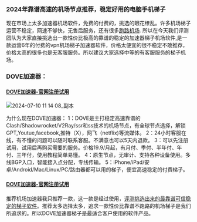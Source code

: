 ### 2024年靠谱高速的机场节点推荐，稳定好用的电脑手机梯子

现在市场上太多加速器机场软件，免费的付费的，挑选的眼花缭乱。许多机场梯子运营不稳定，网速不够快，无售后服务，还有很多[跑路机场](https://kernel.0voice.com/forum.php?mod=viewthread&tid=10487&extra=).
所以在今天我们评测团队为大家直接挑选出一款性价比极高的靠谱的稳定的加速器梯子机场软件,是一款运营6年的付费的vpn机场梯子加速器软件，价格太便宜的很不稳定不敢推荐，价格太高的很多也是无客服服务。所以建议大家选择中等的有客服服务的梯子机场。

### DOVE加速器：
#### [DOVE加速器-官网注册试用](https://dove8.cc/a.php?alavBTtF8UB)

![2024-07-10 11 14 08_副本](https://github.com/fafa88902/fafavpn/assets/174572268/76702b16-97e3-4b84-8bee-457264c8d1bf)


为什么现在DOVE加速器：
1：DOVE是主打稳定高速靠谱的Clash/Shadowrocket/V2Ray/ssr和ss技术的机场节点，有全球节点选择，解锁GPT,Youtue,facebook,推特（X），网飞（netflix)等流媒体。
2：24小时客服在线，有不懂的问题可以随时联系客服。不满意也可以5天内退款。
3：可以先注册试用，试用后再购买需要的服务。价格19.9/月起，有月付、季付、半年付、年付、三年付，使用教程简单易懂。
4：原生节点，无审计、支持各种设备使用。多线BGP入口，智能接入点分配，专线传输。
5：iPhone/iPad/安卓/Android/Mac/Linux/PC/路由器都可以用的梯子，便宜高速稳定的付费梯子。

#### [DOVE加速器-官网注册试用](https://dove8.cc/a.php?alavBTtF8UB)

推荐机场加速器我只推荐一款，这一款是经过使用，[评测挑选出来的最靠谱可信稳定的梯子软件](https://www.cnvintage.org/d/436-vpnvpnchatgptyoutubetwittertiktokins)。推荐太多选择太多，追求一款性价比靠谱不跑路的机场梯子是我们所追求的。所以DOVE加速器梯子是最适合客户使用的软件产品。

